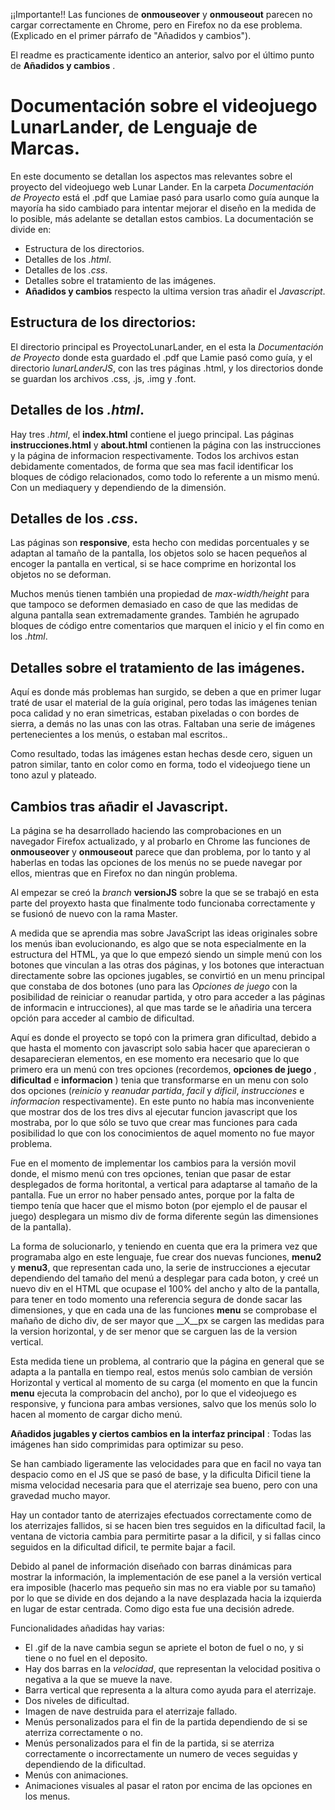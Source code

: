 ¡¡Importante!! Las funciones de __onmouseover__ y __onmouseout__ parecen no cargar correctamente en Chrome, pero en Firefox no da ese problema. (Explicado en el primer párrafo de "Añadidos y cambios").

El readme es practicamente identico an anterior, salvo por el último punto de __Añadidos y cambios__ .
# Documentación sobre el videojuego LunarLander, de Lenguaje de Marcas.
En este documento se detallan los aspectos mas relevantes sobre el proyecto del videojuego web Lunar Lander.
En la carpeta _Documentación de Proyecto_ está el .pdf que Lamiae pasó para usarlo como guía aunque la mayoría ha sido cambiado para intentar mejorar el diseño en la medida de lo posible, más adelante se detallan estos cambios. La documentación se divide en:

* Estructura de los directorios.
* Detalles de los _.html_.
* Detalles de los _.css_.
* Detalles sobre el tratamiento de las imágenes.
* __Añadidos y cambios__ respecto la ultima version tras añadir el _Javascript_.

## Estructura de los directorios:
El directorio principal es ProyectoLunarLander, en el esta la _Documentación de Proyecto_ donde esta guardado el .pdf que Lamie pasó como guía, y el directorio _lunarLanderJS_, con las tres páginas .html, y los directorios donde se guardan los archivos .css, .js, .img y .font.

## Detalles de los _.html_.
Hay tres _.html_, el  __index.html__ contiene el juego principal.
Las páginas __instrucciones.html__ y __about.html__ contienen la página con las instrucciones y la página de informacion respectivamente.
Todos los archivos estan debidamente comentados, de forma que sea mas facil identificar los bloques de código relacionados, como todo lo referente a un mismo menú. Con un mediaquery y dependiendo de la dimensión.

## Detalles de los _.css_.
Las páginas son __responsive__, esta hecho con medidas porcentuales y se adaptan al tamaño de la pantalla,  los objetos solo se hacen pequeños al encoger la pantalla en vertical, si se hace comprime en horizontal los objetos no se deforman.

Muchos menús tienen también una propiedad de _max-width/height_ para que tampoco se deformen demasiado en caso de que las medidas de alguna pantalla sean extremadamente grandes.
También he agrupado bloques de código entre comentarios que marquen el inicio y el fin como en los _.html_.


## Detalles sobre el tratamiento de las imágenes.
Aquí es donde más problemas han surgido, se deben a que en primer lugar traté de usar el material de la guía original, pero todas las imágenes tenian poca calidad y no eran simetricas, estaban pixeladas o con bordes de sierra, a demás no las unas con las otras. Faltaban una serie de imágenes pertenecientes a los menús, o estaban mal escritos..

Como resultado, todas las imágenes estan hechas desde cero, siguen un patron similar, tanto en color como en forma, todo el videojuego tiene un tono azul y plateado.


## Cambios tras añadir el Javascript.
La página se ha desarrollado haciendo las comprobaciones en un navegador Firefox actualizado, y al probarlo en Chrome las funciones de __onmouseover__ y __onmouseout__ parece que dan problema, por lo tanto y al haberlas en todas las opciones de los menús no se puede navegar por ellos, mientras que en Firefox no dan ningún problema.

Al empezar se creó la _branch_ __versionJS__ sobre la que se se trabajó en esta parte del proyexto hasta que finalmente todo funcionaba correctamente y se fusionó de nuevo con la rama Master.

A medida que se aprendia mas sobre JavaScript las ideas originales sobre los menús iban evolucionando, es algo que se nota especialmente en la estructura del HTML, ya que lo que empezó siendo un simple menú con los botones que vinculan a las otras dos páginas, y los botones que interactuan directamente sobre las opciones jugables, se convirtió en un menu principal que constaba de dos botones (uno para las _Opciones de juego_ con la posibilidad de reiniciar o reanudar partida, y otro para acceder a las páginas de informacin e intrucciones), al que mas tarde se le añadiria una tercera opción para acceder al cambio de dificultad.

Aquí es donde el proyecto se topó con la primera gran dificultad, debido a que hasta el momento con javascript solo sabia hacer que aparecieran o desaparecieran elementos, en ese momento era necesario que lo que primero era un menú con tres opciones (recordemos, __opciones de juego__ , __dificultad__ e __informacion__ ) tenia que transformarse en un menu con solo dos opciones (_reinicio_ y _reanudar partida_, _facil_ y _dificil_, _instrucciones_ e _informacion_ respectivamente).
En este punto no había mas inconveniente que mostrar dos de los tres divs al ejecutar funcion javascript que los mostraba, por lo que sólo se tuvo que crear mas funciones para cada posibilidad lo que con los conocimientos de aquel momento no fue mayor problema.

Fue en el momento de implementar los cambios para la versión movil donde, el mismo menú con tres opciones, tenian que pasar de estar desplegados de forma horitontal, a vertical para adaptarse al tamaño de la pantalla. Fue un error no haber pensado antes, porque por la falta de tiempo tenía que hacer que el mismo boton (por ejemplo el de pausar el juego) desplegara un mismo div de forma diferente según las dimensiones de la pantalla).

La forma de solucionarlo, y teniendo en cuenta que era la primera vez que programaba algo en este lenguaje, fue crear dos nuevas funciones, __menu2__ y __menu3__, que representan cada uno, la serie de instrucciones a ejecutar dependiendo del tamaño del menú a desplegar para cada boton, y creé un nuevo div en el HTML que ocupase el 100% del ancho y alto de la pantalla, para tener en todo momento una referencia segura de donde sacar las dimensiones, y que en cada una de las funciones __menu__ se comprobase el mañaño de dicho div, de ser mayor que __X__px se cargen las medidas para la version horizontal, y de ser menor que se carguen las de la version vertical.

Esta medida tiene un problema, al contrario que la página en general que se adapta a la pantalla en tiempo real, estos menús solo cambian de versión Horizontal y vertical al momento de su carga (el momento en que la funcin __menu__ ejecuta la comprobacin del ancho), por lo que el videojuego es responsive, y funciona para ambas versiones, salvo que los menús solo lo hacen al momento de cargar dicho menú.


__Añadidos jugables y ciertos cambios en la interfaz principal__ :
Todas las imágenes han sido comprimidas para optimizar su peso.

Se han cambiado ligeramente las velocidades para que en facil no vaya tan despacio como en el JS que se pasó de base, y la dificulta Dificil tiene la misma velocidad necesaria para que el aterrizaje sea bueno, pero con una gravedad mucho mayor.

Hay un contador tanto de aterrizajes efectuados correctamente como de los aterrizajes fallidos, si se hacen bien tres seguidos en la dificultad facil, la ventana de victoria cambia para permitirte pasar a la dificil, y si fallas cinco seguidos en la dificultad dificil, te permite bajar a facil.

Debido al panel de información diseñado con barras dinámicas para mostrar la información, la implementación de ese panel a la versión vertical era imposible (hacerlo mas pequeño sin mas no era viable por su tamaño) por lo que se divide en dos dejando a la nave desplazada hacia la izquierda en lugar de estar centrada. Como digo esta fue una decisión adrede.

Funcionalidades añadidas hay varias:
  - El .gif de la nave cambia segun se apriete el boton de fuel o no, y si tiene o no fuel en el deposito.
  - Hay dos barras en la _velocidad_, que representan la velocidad positiva o negativa a la que se mueve la nave.
  - Barra vertical que representa a la altura como ayuda para el aterrizaje.
  - Dos niveles de dificultad.
  - Imagen de nave destruida para el aterrizaje fallado.
  - Menús personalizados para el fin de la partida dependiendo de si se aterriza correctamente o no.
  - Menús personalizados para el fin de la partida, si se aterriza correctamente o incorrectamente un numero de veces seguidas y dependiendo de la dificultad.
  - Menús con animaciones.
  - Animaciones visuales al pasar el raton por encima de las opciones en los menus.
